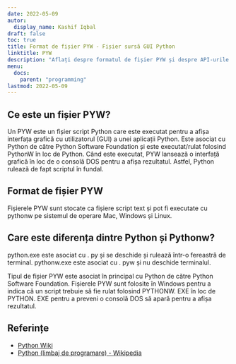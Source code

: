 ```yaml
---
date: 2022-05-09
autor:
  display_name: Kashif Iqbal
draft: false
toc: true
title: Format de fișier PYW - Fișier sursă GUI Python
linktitle: PYW
description: "Aflați despre formatul de fișier PYW și despre API-urile care pot crea și deschide fișiere PYW."
menu:
  docs:
    parent: "programming"
lastmod: 2022-05-09
---
```


## Ce este un fișier PYW?

Un PYW este un fișier script Python care este executat pentru a afișa interfața grafică cu utilizatorul (GUI) a unei aplicații Python. Este asociat cu Python de către Python Software Foundation și este executat/rulat folosind PythonW în loc de Python. Când este executat, PYW lansează o interfață grafică în loc de o consolă DOS pentru a afișa rezultatul. Astfel, Python rulează de fapt scriptul în fundal.

## Format de fișier PYW

Fișierele PYW sunt stocate ca fișiere script text și pot fi executate cu pythonw pe sistemul de operare Mac, Windows și Linux.

## Care este diferența dintre Python și Pythonw?

python.exe este asociat cu . py și se deschide și rulează într-o fereastră de terminal. pythonw.exe este asociat cu . pyw și nu deschide terminalul.

Tipul de fișier PYW este asociat în principal cu Python de către Python Software Foundation. Fișierele PYW sunt folosite în Windows pentru a indica că un script trebuie să fie rulat folosind PYTHONW. EXE în loc de PYTHON. EXE pentru a preveni o consolă DOS să apară pentru a afișa rezultatul.

## Referințe

* [Python Wiki](https://wiki.python.org/moin/Pyrex)
* [Python (limbaj de programare) - Wikipedia](https://en.wikipedia.org/wiki/Python_(programming_language))

